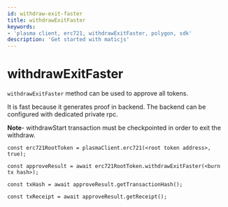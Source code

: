 ```yaml
---
id: withdraw-exit-faster
title: withdrawExitFaster
keywords: 
- 'plasma client, erc721, withdrawExitFaster, polygon, sdk'
description: 'Get started with maticjs'
---
```


# withdrawExitFaster

`withdrawExitFaster` method can be used to approve all tokens.

It is fast because it generates proof in backend. The backend can be configured with dedicated private rpc.

**Note**- withdrawStart transaction must be checkpointed in order to exit the withdraw.

```
const erc721RootToken = plasmaClient.erc721(<root token address>, true);

const approveResult = await erc721RootToken.withdrawExitFaster(<burn tx hash>);

const txHash = await approveResult.getTransactionHash();

const txReceipt = await approveResult.getReceipt();

```
